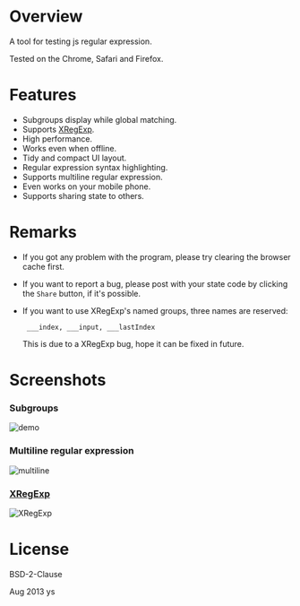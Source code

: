 # Overview

A tool for testing js regular expression.

Tested on the Chrome, Safari and Firefox.

# Features

 - Subgroups display while global matching.
 - Supports [XRegExp][1].
 - High performance.
 - Works even when offline.
 - Tidy and compact UI layout.
 - Regular expression syntax highlighting.
 - Supports multiline regular expression.
 - Even works on your mobile phone.
 - Supports sharing state to others.

# Remarks

 - If you got any problem with the program, please try clearing the browser cache first.
 - If you want to report a bug, please post with your state code by clicking the `Share` button, if it's possible.
 - If you want to use XRegExp's named groups, three names are reserved:

        ___index, ___input, ___lastIndex

   This is due to a XRegExp bug, hope it can be fixed in future.

# Screenshots

### Subgroups

 ![demo][2]

### Multiline regular expression

 ![multiline][3]

### [XRegExp][1]

 ![XRegExp][4]

# License

BSD-2-Clause

Aug 2013 ys


  [1]: http://xregexp.com/
  [2]: https://raw.github.com/ysmood/regex-builder/gh-pages/img/demo.jpg
  [3]: https://raw.github.com/ysmood/regex-builder/gh-pages/img/multiline.jpg
  [4]: https://raw.github.com/ysmood/regex-builder/gh-pages/img/XRegExp.jpg